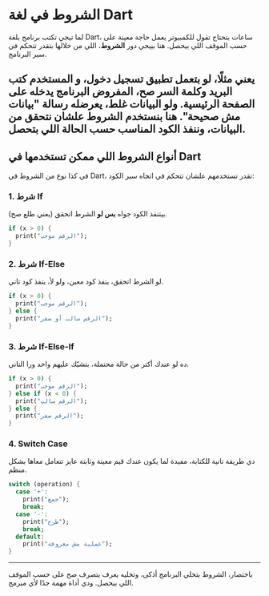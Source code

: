 # الشروط في لغة Dart

لما تيجي تكتب برنامج بلغة Dart، ساعات بتحتاج تقول للكمبيوتر يعمل حاجة معينة على حسب الموقف اللي بيحصل. هنا بييجي دور **الشروط**، اللي من خلالها بتقدر تتحكم في سير البرنامج.

يعني مثلًا، لو بتعمل تطبيق تسجيل دخول، و المستخدم كتب البريد وكلمة السر صح، المفروض البرنامج يدخله على الصفحة الرئيسية. ولو البيانات غلط، يعرضله رسالة "بيانات مش صحيحة".
هنا بنستخدم الشروط علشان نتحقق من البيانات، وننفذ الكود المناسب حسب الحالة اللي بتحصل.
---

## أنواع الشروط اللي ممكن تستخدمها في Dart

في كذا نوع من الشروط في Dart، تقدر تستخدمهم علشان تتحكم في اتجاه سير الكود:

### 1. شرط If
بيتنفذ الكود جواه **بس لو** الشرط اتحقق (يعني طلع صح).

```dart
if (x > 0) {
  print("الرقم موجب");
}
```

### 2. شرط If-Else
لو الشرط اتحقق، ينفذ كود معين، ولو لأ، ينفذ كود تاني.

```dart
if (x > 0) {
  print("الرقم موجب");
} else {
  print("الرقم سالب أو صفر");
}
```

### 3. شرط If-Else-If
ده لو عندك أكتر من حالة محتملة، بتشيّك عليهم واحد ورا التاني.

```dart
if (x > 0) {
  print("الرقم موجب");
} else if (x < 0) {
  print("الرقم سالب");
} else {
  print("الرقم صفر");
}
```

### 4. Switch Case
دي طريقة تانية للكتابة، مفيدة لما يكون عندك قيم معينة وثابتة عايز تتعامل معاها بشكل منظم.

```dart
switch (operation) {
  case '+':
    print("جمع");
    break;
  case '-':
    print("طرح");
    break;
  default:
    print("عملية مش معروفة");
}
```

---
باختصار، الشروط بتخلي البرنامج أذكى، وتخليه يعرف يتصرف صح على حسب الموقف اللي بيحصل. ودي أداة مهمة جدًا لأي مبرمج.
